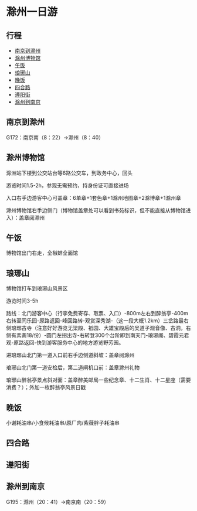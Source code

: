 # 滁州一日游


## 行程

- [南京到滁州](#南京到滁州)
- [滁州博物馆](#滁州博物馆)
- [午饭](#午饭)
- [琅琊山](#琅琊山)
- [晚饭](#晚饭)
- [四合路](#四合路)
- [遵阳街](#遵阳街)
- [滁州到南京](#滁州到南京)

## 南京到滁州

G172：南京南（8：22）->滁州（8：40）

## 滁州博物馆

滁洲站下楼到公交站台等6路公交车，到政务中心，回头

游览时间1.5-2h，参观无需预约，持身份证可直接进场

入口右手边游客中心可盖章：6单章+1套色章+1滁州地图章+2滁博章+1滁州章

滁州博物馆右手边侧门（博物馆盖章处可以看到书苑标识，但不能直接从博物馆进入）：盖章阅滁州



## 午饭

博物馆出门右走，全椒蚌全面馆

## 琅琊山

博物馆打车到琅琊山风景区

游览时间3-5h

路线：北门游客中心（行李免费寄存、取票、入口）-800m左右到醉翁亭-400m右转至同乐园-原路返回-峰回路转-观赏深秀湖-（这一段大概1.2km）三岔路最右侧琅琊古寺（注意好好游览无梁殿、衹园、大雄宝殿后的吴道子观音像、古洞，右侧有素斋18/份）-圆门左拐出寺-右转登300个台阶即到南天门-琅琊阁、碧霞元君观-原路返回-快到游客服务中心的地方游览野芳园。

进琅琊山北门第一道入口前右手边侧道斜坡：盖章阅滁州

琅琊山北门第一道安检后，第二道闸机口前：盖章滁州礼物

琅琊山醉翁亭景点斜对面：盖章醉美邮局一些纪念章、十二生肖、十二星座（需要消费？）；外加一枚醉翁亭风景日戳

## 晚饭

小谢耗油串/小食候耗油串/原厂肉/紫薇胖子耗油串

## 四合路

## 遵阳街

## 滁州到南京

G195：滁州（20：41）->南京南（20：59）

